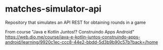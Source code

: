 # matches-simulator-api
Repository that simulates an API REST for obtaining rounds in a game

From course "Java e Kotlin Juntos!? Construindo Apps Android" https://web.dio.me/course/java-e-kotlin-juntos-construindo-apps-android/learning/9920c1ec-ccc8-44e2-bbdd-5d3b9b90c57b?back=/home
